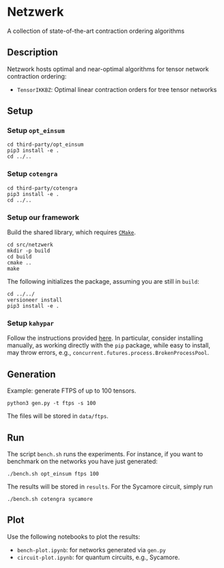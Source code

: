 # Netzwerk

A collection of state-of-the-art contraction ordering algorithms

## Description

Netzwork hosts optimal and near-optimal algorithms for tensor network contraction ordering:

* $\texttt{TensorIKKBZ}$: Optimal linear contraction orders for tree tensor networks

## Setup

### Setup `opt_einsum`

```
cd third-party/opt_einsum
pip3 install -e .
cd ../..
```

### Setup `cotengra`

```
cd third-party/cotengra
pip3 install -e .
cd ../..
```

### Setup our framework

Build the shared library, which requires [`CMake`](https://cmake.org).

```
cd src/netzwerk
mkdir -p build
cd build
cmake ..
make
```

The following initializes the package, assuming you are still in `build`:

```
cd ../../
versioneer install
pip3 install -e .
```

### Setup `kahypar`

Follow the instructions provided [here](https://kahypar.org/). In particular, consider installing manually, as working directly with the `pip` package, while easy to install, may throw errors, e.g., `concurrent.futures.process.BrokenProcessPool`.

## Generation

Example: generate FTPS of up to 100 tensors.

```
python3 gen.py -t ftps -s 100
```

The files will be stored in `data/ftps`.

## Run

The script `bench.sh` runs the experiments. For instance, if you want to benchmark on the networks you have just generated:

```
./bench.sh opt_einsum ftps 100
```

The results will be stored in `results`. For the Sycamore circuit, simply run

```
./bench.sh cotengra sycamore
```

## Plot

Use the following notebooks to plot the results:
* `bench-plot.ipynb`: for networks generated via `gen.py`
* `circuit-plot.ipynb`: for quantum circuits, e.g., Sycamore. 

